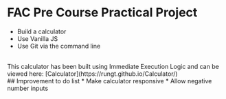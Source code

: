 # FAC Pre Course Practical Project
* Build a calculator
* Use Vanilla JS
* Use Git via the command line
<br>
This calculator has been built using Immediate Execution Logic and can be viewed here: [Calculator](https://rungt.github.io/Calculator/)
<br>
## Improvement to do list
* Make calculator responsive
* Allow negative number inputs
